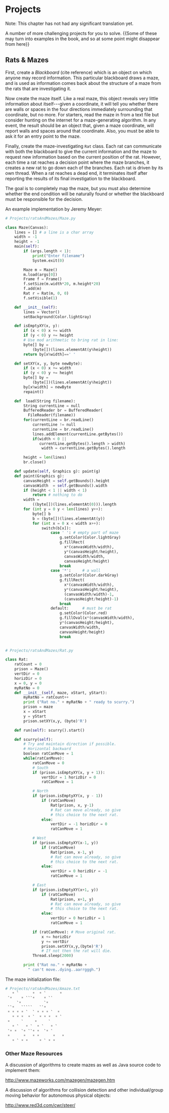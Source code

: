 Projects
========

Note: This chapter has not had any significant translation yet.

A number of more challenging projects for you to solve. {{Some of
these may turn into examples in the book, and so at some point might
disappear from here}}

Rats & Mazes
------------

First, create a *Blackboard* (cite reference) which is an object on
which anyone may record information. This particular blackboard draws a
maze, and is used as information comes back about the structure of a
maze from the rats that are investigating it.

Now create the maze itself. Like a real maze, this object reveals very
little information about itself---given a coordinate, it will tell you
whether there are walls or spaces in the four directions immediately
surrounding that coordinate, but no more. For starters, read the maze in
from a text file but consider hunting on the internet for a
maze-generating algorithm. In any event, the result should be an object
that, given a maze coordinate, will report walls and spaces around that
coordinate. Also, you must be able to ask it for an entry point to the
maze.

Finally, create the maze-investigating `Rat` class. Each rat can
communicate with both the blackboard to give the current information and
the maze to request new information based on the current position of the
rat. However, each time a rat reaches a decision point where the maze
branches, it creates a new rat to go down each of the branches. Each rat
is driven by its own thread. When a rat reaches a dead end, it
terminates itself after reporting the results of its final investigation
to the blackboard.

The goal is to completely map the maze, but you must also determine
whether the end condition will be naturally found or whether the
blackboard must be responsible for the decision.

An example implementation by Jeremy Meyer:

```python
# Projects/ratsAndMazes/Maze.py

class Maze(Canvas):
    lines = [] # a line is a char array
    width = -1
    height = -1
    main(self):
        if (args.length < 1):
            print("Enter filename")
            System.exit(0)

        Maze m = Maze()
        m.load(args[0])
        Frame f = Frame()
        f.setSize(m.width*20, m.height*20)
        f.add(m)
        Rat r = Rat(m, 0, 0)
        f.setVisible(1)

    def __init__(self):
        lines = Vector()
        setBackground(Color.lightGray)

    def isEmptyXY(x, y):
        if (x < 0) x += width
        if (y < 0) y += height
        # Use mod arithmetic to bring rat in line:
        byte[] by =
            (byte[])(lines.elementAt(y%height))
        return by[x%width]==' '

    def setXY(x, y, byte newByte):
        if (x < 0) x += width
        if (y < 0) y += height
        byte[] by =
            (byte[])(lines.elementAt(y%height))
        by[x%width] = newByte
        repaint()

    def  load(String filename):
        String currentLine = null
        BufferedReader br = BufferedReader(
          FileReader(filename))
        for(currentLine = br.readLine()
            currentLine != null
            currentLine = br.readLine()
            lines.addElement(currentLine.getBytes())
            if(width < 0 ||
               currentLine.getBytes().length > width)
                width = currentLine.getBytes().length

        height = len(lines)
        br.close()

    def update(self, Graphics g): paint(g)
    def paint(Graphics g):
        canvasHeight = self.getBounds().height
        canvasWidth  = self.getBounds().width
        if (height < 1 || width < 1)
            return # nothing to do
        width =
            ((byte[])(lines.elementAt(0))).length
        for (int y = 0 y < len(lines) y++):
            byte[] b
            b = (byte[])(lines.elementAt(y))
            for (int x = 0 x < width x++):
                switch(b[x]):
                    case ' ': # empty part of maze
                        g.setColor(Color.lightGray)
                        g.fillRect(
                          x*(canvasWidth/width),
                          y*(canvasHeight/height),
                          canvasWidth/width,
                          canvasHeight/height)
                        break
                    case '*':     # a wall
                        g.setColor(Color.darkGray)
                        g.fillRect(
                          x*(canvasWidth/width),
                          y*(canvasHeight/height),
                          (canvasWidth/width)-1,
                          (canvasHeight/height)-1)
                        break
                    default:      # must be rat
                        g.setColor(Color.red)
                        g.fillOval(x*(canvasWidth/width),
                        y*(canvasHeight/height),
                        canvasWidth/width,
                        canvasHeight/height)
                        break


# Projects/ratsAndMazes/Rat.py

class Rat:
    ratCount = 0
    prison = Maze()
    vertDir = 0
    horizDir = 0
    x = 0, y = 0
    myRatNo = 0
    def __init__(self, maze, xStart, yStart):
        myRatNo = ratCount++
        print ("Rat no." + myRatNo + " ready to scurry.")
        prison = maze
        x = xStart
        y = yStart
        prison.setXY(x,y, (byte)'R')

    def run(self): scurry().start()

    def scurry(self):
        # Try and maintain direction if possible.
        # Horizontal backward
        boolean ratCanMove = 1
        while(ratCanMove):
            ratCanMove = 0
            # South
            if (prison.isEmptyXY(x, y + 1)):
                vertDir = 1 horizDir = 0
                ratCanMove = 1

            # North
            if (prison.isEmptyXY(x, y - 1))
                if (ratCanMove)
                    Rat(prison, x, y-1)
                    # Rat can move already, so give
                    # this choice to the next rat.
                else:
                    vertDir = -1 horizDir = 0
                    ratCanMove = 1

            # West
            if (prison.isEmptyXY(x-1, y))
                if (ratCanMove)
                    Rat(prison, x-1, y)
                    # Rat can move already, so give
                    # this choice to the next rat.
                else:
                    vertDir = 0 horizDir = -1
                    ratCanMove = 1

            # East
            if (prison.isEmptyXY(x+1, y))
                if (ratCanMove)
                    Rat(prison, x+1, y)
                    # Rat can move already, so give
                    # this choice to the next rat.
                else:
                    vertDir = 0 horizDir = 1
                    ratCanMove = 1

            if (ratCanMove): # Move original rat.
                x += horizDir
                y += vertDir
                prison.setXY(x,y,(byte)'R')
                # If not then the rat will die.
            Thread.sleep(2000)

        print ("Rat no." + myRatNo +
          " can't move..dying..aarrgggh.")
```

The maze initialization file:

```python
# Projects/ratsAndMazes/Amaze.txt
   * `      *  * `      *
 `*    * ```*    * ``
     `*          `*
 ``*   `````   ``*
 * * * * `  ` * * * `  *
   * * *  * `  * * *  * `
 *     `     *     `
   * `   * `  * `   * `
 `* *  `* ``* *  `* `
 *      *   * *      *   *
   * ` * *     * ` * *
```

### Other Maze Resources

A discussion of algorithms to create mazes as well as Java source code
to implement them:

<http://www.mazeworks.com/mazegen/mazegen.htm>

A discussion of algorithms for collision detection and other
individual/group moving behavior for autonomous physical objects:

<http://www.red3d.com/cwr/steer/>
